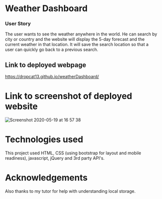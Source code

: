 # Weather Dashboard

### User Story
The user wants to see the weather anywhere in the world. He can search by city or country and the website will display the 5-day forecast and the current weather in that location. It will save the search location so that a user can quickly go back to a previous search. 

## Link to deployed webpage
https://dropcat13.github.io/weatherDashboard/

# Link to screenshot of deployed website
![Screenshot 2020-05-19 at 16 57 38](https://user-images.githubusercontent.com/12642091/82377603-e9637980-99f1-11ea-9086-4eac741d9e94.png)

# Technologies used
This project used HTML, CSS (using bootstrap for layout and mobile readiness), javascript, jQuery and 3rd party API's.

# Acknowledgements
 Also thanks to my tutor for help with understanding local storage.
